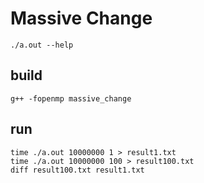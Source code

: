 # Massive Change
```
./a.out --help
```
## build
```
g++ -fopenmp massive_change
```

## run
```
time ./a.out 10000000 1 > result1.txt
time ./a.out 10000000 100 > result100.txt
diff result100.txt result1.txt 
```